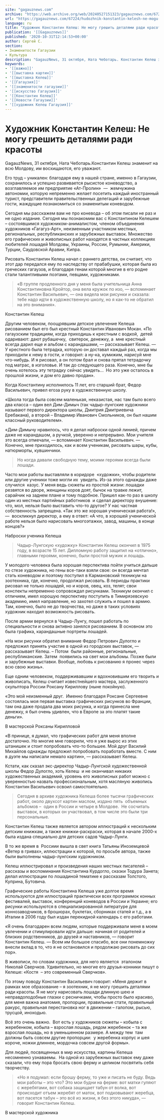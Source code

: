 ```yaml
---
site: "gagauznews.com"
archive: "https://web.archive.org/web/20240527151323/gagauznews.com/67224/hudozhnik-konstantin-kelesh-ne-mogu-greshit-detalyami-radi-krasoty.html"
url: "https://gagauznews.com/67224/hudozhnik-konstantin-kelesh-ne-mogu-greshit-detalyami-radi-krasoty.html"
language: ru
title: "Художник Константин Келеш: Не могу грешить деталями ради красоты"
publication: '[[Gagauznews]]'
published: '2020-10-31T12:14:53+00:00'
author: Сергей С.
section:
- Знаменитости Гагаузии
- Культура
description: "GagauzNews, 31 октября, Ната Чеботарь. Константин Келеш знаменит на всю Молдову, им восхищаются, его уважают. Его труд – уникален: благодаря ему в нашей стране, именно в Гагаузии, сохранилось и успешно развивается рысистое коневодство, а возглавляемое им предприятие «Ат-Пролин» — жемчужина автономии, которую непременно желает посетить каждый иностранный турист, представители правительственных делегаций и зарубежные гости, жаждущие познакомиться со знаменитым коневодом. Сегодня мы расскажем вам не про коневода – об этом писали не раз и не одно издание. Сегодня мы познакомим вас с Константином Келешем – состоявшимся художником-анималистом, членом объединения художников «Гагагуз-Арт», неизменным участником местных, региональных, республиканских и зарубежных выставок. Множество его […]"
keywords:
- '[[важно]]'
- '[[выставка картин]]'
- '[[выставка Келеш]]'
- '[[Гагаузия]]'
- '[[знаменитости гагаузии]]'
- '[[искусство Гагаузия]]'
- '[[Константин Келеш]]'
- '[[Новости Гагаузии]]'
- '[[художник Келеш Гагаузия]]'
---
```


# Художник Константин Келеш: Не могу грешить деталями ради красоты

GagauzNews, 31 октября, Ната Чеботарь.Константин Келеш знаменит на всю Молдову, им восхищаются, его уважают.

Его труд – уникален: благодаря ему в нашей стране, именно в Гагаузии, сохранилось и успешно развивается рысистое коневодство, а возглавляемое им предприятие «Ат-Пролин»  —  жемчужина автономии, которую непременно желает посетить каждый иностранный турист, представители правительственных делегаций и зарубежные гости, жаждущие познакомиться со знаменитым коневодом.

Сегодня мы расскажем вам не про коневода – об этом писали не раз и не одно издание. Сегодня мы познакомим вас с Константином Келешем – состоявшимся художником-анималистом, членом объединения художников «Гагагуз-Арт», неизменным участником местных, региональных, республиканских и зарубежных выставок. Множество его графических и живописных работ находятся в частных коллекциях любителей лошадей Молдовы, Украины, России, Румынии, Америки, Турции, Саудовской Аравии, Кипра.

Рисовать Константин Келеш начал с раннего детства, он считает, что этот дар передался ему по наследству от прабабушки, которая была из греческих гагаузов, и благодаря генам которой многие в его родне стали талантливыми поэтами, певцами, художниками.

> «В группе продленного дня у меня была учительница Анна Константиновна Кройтор, она вела кружок по изо, — вспоминает Константин Васильевич, — она видела мои рисунки и сказала: тебе надо идти в художественную школу, но я как-то не обратил на это внимания».

Константин Келеш

Другим человеком, поощрявшим детское увлечение Келеша рисованием был его был крестный Константин Иванович Мокан. «По гагаузским традициям, когда приходишь к крестным с водкой,  детей одаривают: дают рубашечку,  свитерок, денежку, а  мне крестный всегда дарил еще и альбом с карандашами, — рассказывает Келеш. — У крестного была тетрадка, которую он доставал каждый раз, когда мы приходили к нему в гости, и говорил: а ну-ка, кумижим, нарисуй мне что-нибудь. И я рисовал, а он потом брал и снова прятал тетрадочку под матрас, в изголовье. И так до следующего раза. Конечно, мне бы очень хотелось эту тетрадку сейчас увидеть…  Но это уже осталось в прошлой жизни, и дом его давно продан».

Когда Константину исполнилось 11 лет, его старший брат, Федор Васильевич, привел егоза руку в художественную школу.

«Школа тогда была совсем маленькая, неказистая, нас там было всего два класса – один вел Дим-Димыч (так чадыр-лунгские художники называют первого директора школы, Дмитрия Дмитриевича Еребакана), а второй – Владимир Иванович Смольников, он был нашим классный руководителем».

«Дим-Димычу нравилось, что я делал наброски одной линией, причем даже не карандашом, а ручкой, уверенно и непрерывно. Мои учителя это всегда отмечали, — вспоминает Константин Васильевич. — Конечно, мне приходилось, как и всем ученикам, рисовать шары, кубы, натюрморты, кувшинчики.

> Но когда давали свободную тему, моими героями всегда были лошади.

Часто мои работы выставляли в коридоре  «художки», чтобы родители или другие ученики тоже могли их  увидеть. Из-за этого однажды даже случился  казус. У меня ведь сюжеты из простой жизни: лошадки резвятся во дворе, женщины коров доят, бычок на травке лежит, сарайчик на заднем плане и тому подобное. Пришел как-то раз в школу один из местных партийных работников  и сделал директору внушение: что, мол, нельзя было выставить что-то другое? У нас частная собственность запрещена. «Так это же хорошая ученическая работа!», —  воскликнул директор, а ему в ответ: «А что, в хорошей ученической работе нельзя было нарисовать многоэтажки, завод, машины, в конце концов?»

Наброски ученика Келеша

> Чадыр-Лунгскую «художку» Константин Келеш окончил в 1975 году, в возрасте 15 лет. Дипломную работу защитил на «отлично», главными героями, конечно, были простой мужик и лошадь.

У молодого человека была хорошая перспектива пойти учиться дальше по стезе художника, но гены все-таки взяли свое: он всегда мечтал стать коневодом и поэтому поступил в Кармановский техникум на зоотехника, где, конечно, продолжал рисовать. В периоды практики рисовал не только лошадей, но и коров, овец, коз, телят; свои конспекты непременно сопровождал рисунками. Техникум окончил с отличием, имел хорошую перспективу поступить в Тимирязевскую академию, имел направление, но захотел служить и пошел в армию. Там, конечно, было не до творчества, но даже в таких условиях художник находил возможность рисовать.

После армии вернулся в Чадыр-Лунгу, пошел работать по специальности и снова активно занялся рисованием. В основном это была графика, карандашные портреты лошадей.

«На мои рисунки обратил внимание Федор Петрович Дулогло и предложил принять участие в одной из городских выставок, — рассказывает Келеш. – Потом  были районные, региональные, республиканские. Затем  появились на свет мои альбомы. Позже были и зарубежные выставки. Вообще, любовь к рисованию я пронес через всю свою жизнь».

Еще одним человеком, поддерживавшим и вдохновившим его творить и живописать, Келеш считает известнейшего мастера, заслуженного скульптора России Роксану Кириллову (ныне покойную).

«Это мой неизменный друг.  Именно благодаря Роксане Сергеевне состоялась моя первая выставка графических рисунков во Франции, там она даже продала два моих рисунка, и когда принесла мне денежку, я был очень удивлен, что в Европе за это платят такие деньги».

В мастерской Роксаны Кирилловой

«В принице, я думал, что графических работ для меня вполне достаточно. Но многие мне говорили, что я уже вырос из этих штанишек и стоит попробовать что-то большее. Мой друг Василий Михайлов однажды предложил попробовать поработать вместе. С ним в дуэте мы написали немало картин», — рассказывает Келеш.

Кстати, как сказал экс-директор Чадыр-Лунгской художественной школы Федор Дулогло, хоть Келеш  и не оканчивал никаких художественных академий, уровень его живописных работ можно с уверенностью назвать профессиональным, хотя масляную живопись Константин Васильевич освоил самостоятельно.

> Сегодня в архиве художника Келеша более тысячи графических работ, около двухсот картин маслом, издано пять  объемных альбомов –  один в России и четыре в Молдове.  Не сосчитать выставок, в которых он участвовал, в том числе это были три персональные.

Константин Келеш также является автором иллюстраций к нескольким детским книжкам, а также книжки-раскраски, которая в начале 2000-х была издана специально для детских садов Чадыр-Лунги.

В то же время в  Россиии вышла в свет книга Татьяны Иноземцевой «Ветер в гривах», иллюстрации к которой, по просьбе автора, также были выполнены чадыр-лунгским художником.

Келеш иллюстрировал и произведения наших местных писателей – рассказы и воспоминания Константина Курдогло, сказки Тодура Занета; делал иллюстрации по лошадиной тематике к рассказам Толстого, Куприна, Бутовича.

Графические работы Константина Келеша уже долгое время используются для иллюстраций практически всех программок конных фестивалей, выставок, конференций коневодов в России и Украине; его рисунки используются в специализированной литературе для коннозаводчиков, в брошюрах, буклетах, сборниках статей и т.д., а в Италии в 2006 году был издан перекидной календарь с его работами.

«Я очень благодарен всем людям, которые поддерживали меня в моем увлечении и стимулировали идти дальше: начиная от родителей и близких родственников, до друзей и наставников, — говорит Константин Келеш. — Всем им большое спасибо, все они понемножку внесли вклад в то, что я не остановился и продолжаю рисовать до сих пор».

В живописи, по словам художника, для него является  эталоном Николай Сверчков. Удивительно, но многие его друзья-конники пишут о Келеше: «Костя  – это современный Сверчков».

По этому поводу Константин Васильевич говорит: «Меня держит в рамках мое образование – я зоотехник, я не могу грешить деталями ради красоты. Я не могу нарисовать лошади длинную шею и неправдоподобные глазки с ресничками, чтобы просто было красиво, для меня важна анатомия, пропорции, правильные стати, правильный ракурс, правильная перестановка ног в движении – галопом, рысью, трусцой, иноходью.

Всё это очень важно.  Вот есть у художников сюжеты – кобыла с жеребенком, кобыла – взрослая лошадь, рядом жеребенок – та же взрослая лошадь, но в уменьшенном размере. А между тем  там должны быть совсем другие пропорции:  у жеребенка корпус и шея короче, ножки длиннее, мордочка совсем другой формы».

Для людей, посвященных в мир искусства, картины Келеша несомненно узнаваемы.  На одной из зарубежных выставок ему даже  сказали, что ему пора бросать свою ферму и целиком посвятить себя творчеству.

> «Но я подумал: если брошу ферму, то уже и писать не буду. Ведь мои работы – это что? Это мои будни на ферме: вот матки гуляют с жеребятами, вот собака защищает табун от волка, вот происходит отъем жеребят от маток, вот подковывают жеребца, вот пасется табун – это всё из жизни, я без этого никуда», — говорит Константин Келеш.

В мастерской художника